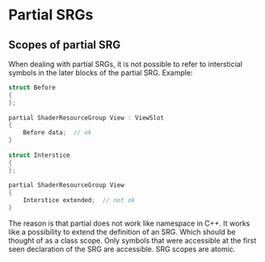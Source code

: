 # Partial SRGs

## Scopes of partial SRG
<!-- [WRITER NOTE: Reword] -->
When dealing with partial SRGs, it is not possible to refer to intersticial symbols in the later blocks of the partial SRG. Example:
```cpp
struct Before
{
};
 
partial ShaderResourceGroup View : ViewSlot
{
    Before data;  // ok
}
 
struct Interstice
{
};
 
partial ShaderResourceGroup View
{
    Interstice extended;  // not ok
}
```

The reason is that partial does not work like namespace in C++. It works like a possibility to extend the definition of an SRG. Which should be thought of as a class scope.
Only symbols that were accessible at the first seen declaration of the SRG are accessible. SRG scopes are atomic.

